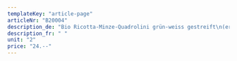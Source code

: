 ```yaml
---
templateKey: "article-page"
articleNr: "B20004"
description_de: "Bio Ricotta-Minze-Quadrolini grün-weiss gestreift\n(erhältlich sobald es frische Biominze gibt)"
description_fr: " "
unit: "2"
price: "24.--"
---
```

